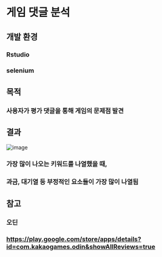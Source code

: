 # 게임 댓글 분석

## 개발 환경
### Rstudio
### selenium

## 목적
### 사용자가 평가 댓글을 통해 게임의 문제점 발견 

## 결과
![image](https://user-images.githubusercontent.com/83806593/142981503-e87225ae-14ee-458b-8342-36e5e84b6c25.png)

### 가장 많이 나오는 키워드를 나열했을 때,
### 과금, 대기열 등 부정적인 요소들이 가장 많이 나열됨

## 참고
### 오딘 
### https://play.google.com/store/apps/details?id=com.kakaogames.odin&showAllReviews=true
